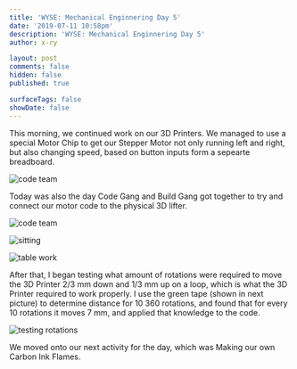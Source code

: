 ```yaml
---
title: 'WYSE: Mechanical Enginnering Day 5'
date: '2019-07-11 10:58pm'
description: 'WYSE: Mechanical Enginnering Day 5'
author: x-ry

layout: post
comments: false
hidden: false
published: true

surfaceTags: false
showDate: false
---
```


This morning, we continued work on our 3D Printers. We managed to use a special Motor Chip to get our Stepper Motor not only running left and right, but also changing speed, based on button inputs form a sepearte breadboard. 

![code team](https://x-ry.github.io/assets/images/WYSE/7.11/create.gif)

Today was also the day Code Gang and Build Gang got together to try and connect our motor code to the physical 3D lifter.

![code team](https://x-ry.github.io/assets/images/WYSE/7.11/apply.gif)

![sitting](https://x-ry.github.io/assets/images/WYSE/7.11/sitting.jpg)

![table work](https://x-ry.github.io/assets/images/WYSE/7.11/tableWork.jpg)

After that, I began testing what amount of rotations were required to move the 3D Printer 2/3 mm down and 1/3 mm up on a loop, which is what the 3D Printer required to work properly. I use the green tape (shown in next picture) to determine distance for 10 360 rotations, and found that for every 10 rotations it moves 7 mm, and applied that knowledge to the code.

![testing rotations](https://x-ry.github.io/assets/images/WYSE/7.11/TestingRotations.png)

We moved onto our next activity for the day, which was Making our own Carbon Ink Flames.
